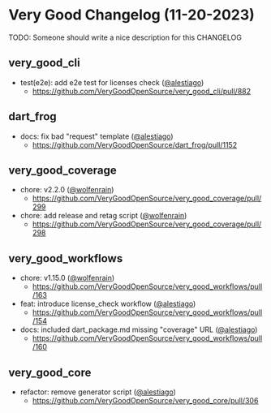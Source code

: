 # Very Good Changelog (11-20-2023)

TODO: Someone should write a nice description for this CHANGELOG

## very_good_cli
- test(e2e): add e2e test for licenses check ([@alestiago](https://github.com/alestiago))
	- https://github.com/VeryGoodOpenSource/very_good_cli/pull/882

## dart_frog
- docs: fix bad "request" template ([@alestiago](https://github.com/alestiago))
	- https://github.com/VeryGoodOpenSource/dart_frog/pull/1152

## very_good_coverage
- chore: v2.2.0 ([@wolfenrain](https://github.com/wolfenrain))
	- https://github.com/VeryGoodOpenSource/very_good_coverage/pull/299
- chore: add release and retag script ([@wolfenrain](https://github.com/wolfenrain))
	- https://github.com/VeryGoodOpenSource/very_good_coverage/pull/298

## very_good_workflows
- chore: v1.15.0 ([@wolfenrain](https://github.com/wolfenrain))
	- https://github.com/VeryGoodOpenSource/very_good_workflows/pull/163
- feat: introduce license_check workflow ([@alestiago](https://github.com/alestiago))
	- https://github.com/VeryGoodOpenSource/very_good_workflows/pull/154
- docs: included dart_package.md missing "coverage" URL ([@alestiago](https://github.com/alestiago))
	- https://github.com/VeryGoodOpenSource/very_good_workflows/pull/160

## very_good_core
- refactor: remove generator script ([@alestiago](https://github.com/alestiago))
	- https://github.com/VeryGoodOpenSource/very_good_core/pull/306
